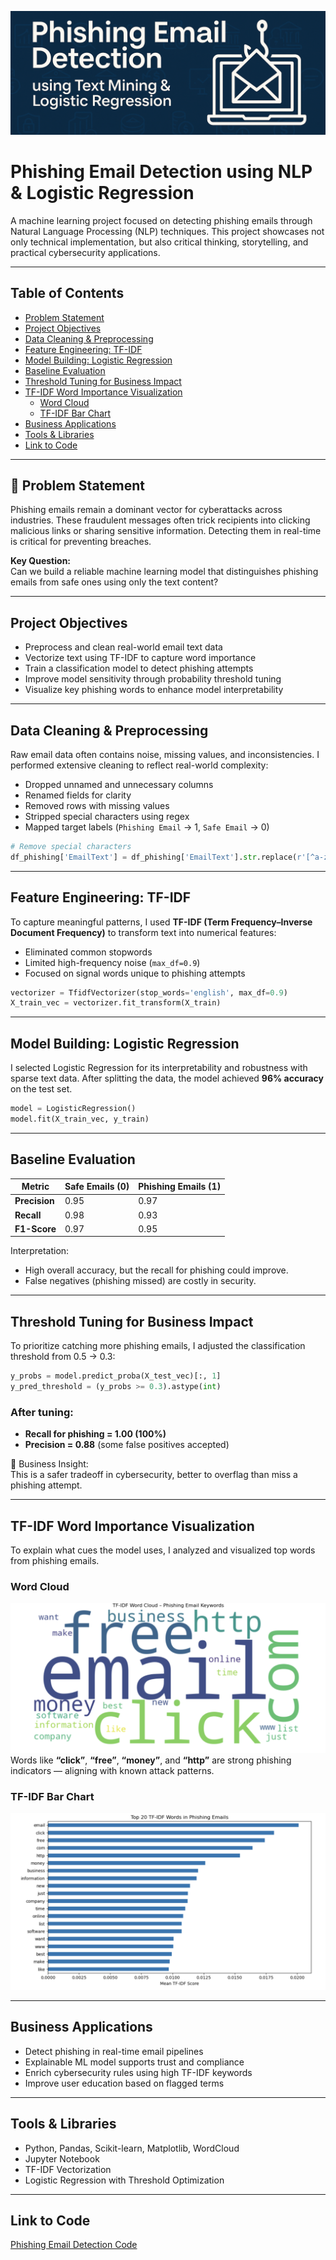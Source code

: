 ![Banner](images/Phishing_Banner.png)
# Phishing Email Detection using NLP & Logistic Regression

A machine learning project focused on detecting phishing emails through Natural Language Processing (NLP) techniques. This project showcases not only technical implementation, but also critical thinking, storytelling, and practical cybersecurity applications.

---
## Table of Contents
- [Problem Statement](#-problem-statement)
- [Project Objectives](#project-objectives)
- [Data Cleaning & Preprocessing](#data-cleaning--preprocessing)
- [Feature Engineering: TF-IDF](#feature-engineering-tf-idf)
- [Model Building: Logistic Regression](#model-building-logistic-regression)
- [Baseline Evaluation](#baseline-evaluation)
- [Threshold Tuning for Business Impact](#threshold-tuning-for-business-impact)
- [TF-IDF Word Importance Visualization](#tf-idf-word-importance-visualization)
  - [Word Cloud](#word-cloud)
  - [TF-IDF Bar Chart](#tf-idf-bar-chart)
- [Business Applications](#business-applications)
- [Tools & Libraries](#tools--libraries)
- [Link to Code](#link-to-code)
---

## 📌 Problem Statement

Phishing emails remain a dominant vector for cyberattacks across industries. These fraudulent messages often trick recipients into clicking malicious links or sharing sensitive information. Detecting them in real-time is critical for preventing breaches.

**Key Question:**  
Can we build a reliable machine learning model that distinguishes phishing emails from safe ones using only the text content?

---

## Project Objectives

- Preprocess and clean real-world email text data
- Vectorize text using TF-IDF to capture word importance
- Train a classification model to detect phishing attempts
- Improve model sensitivity through probability threshold tuning
- Visualize key phishing words to enhance model interpretability

---

## Data Cleaning & Preprocessing

Raw email data often contains noise, missing values, and inconsistencies. I performed extensive cleaning to reflect real-world complexity:

- Dropped unnamed and unnecessary columns
- Renamed fields for clarity
- Removed rows with missing values
- Stripped special characters using regex
- Mapped target labels (`Phishing Email` → 1, `Safe Email` → 0)

```python
# Remove special characters
df_phishing['EmailText'] = df_phishing['EmailText'].str.replace(r'[^a-zA-Z0-9\s]', '', regex=True)
```

---

## Feature Engineering: TF-IDF

To capture meaningful patterns, I used **TF-IDF (Term Frequency–Inverse Document Frequency)** to transform text into numerical features:

- Eliminated common stopwords
- Limited high-frequency noise (`max_df=0.9`)
- Focused on signal words unique to phishing attempts

```python
vectorizer = TfidfVectorizer(stop_words='english', max_df=0.9)
X_train_vec = vectorizer.fit_transform(X_train)
```

---

## Model Building: Logistic Regression

I selected Logistic Regression for its interpretability and robustness with sparse text data. After splitting the data, the model achieved **96% accuracy** on the test set.

```python
model = LogisticRegression()
model.fit(X_train_vec, y_train)
```

---

## Baseline Evaluation

| Metric         | Safe Emails (0) | Phishing Emails (1) |
|----------------|-----------------|----------------------|
| **Precision**  | 0.95            | 0.97                 |
| **Recall**     | 0.98            | 0.93                 |
| **F1-Score**   | 0.97            | 0.95                 |

Interpretation:  
- High overall accuracy, but the recall for phishing could improve.  
- False negatives (phishing missed) are costly in security.

---

## Threshold Tuning for Business Impact

To prioritize catching more phishing emails, I adjusted the classification threshold from 0.5 → 0.3:

```python
y_probs = model.predict_proba(X_test_vec)[:, 1]
y_pred_threshold = (y_probs >= 0.3).astype(int)
```

### After tuning:
- **Recall for phishing = 1.00 (100%)**
- **Precision = 0.88** (some false positives accepted)

🎯 Business Insight:  
This is a safer tradeoff in cybersecurity, better to overflag than miss a phishing attempt.

---

## TF-IDF Word Importance Visualization

To explain what cues the model uses, I analyzed and visualized top words from phishing emails.

### Word Cloud
![Word Cloud](images/phishing_wordcloud.png)
Words like **“click”**, **“free”**, **“money”**, and **“http”** are strong phishing indicators — aligning with known attack patterns.

### TF-IDF Bar Chart
![Bar Chart](images/phishing_tfidf_barchart.png)

---
## Business Applications

- Detect phishing in real-time email pipelines
- Explainable ML model supports trust and compliance
- Enrich cybersecurity rules using high TF-IDF keywords
- Improve user education based on flagged terms

---

## Tools & Libraries

- Python, Pandas, Scikit-learn, Matplotlib, WordCloud
- Jupyter Notebook
- TF-IDF Vectorization
- Logistic Regression with Threshold Optimization

---
## Link to Code
[Phishing Email Detection Code](PhishingEmailDetection_Formatted.ipynb)
